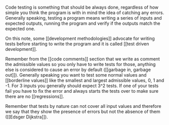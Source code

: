 Code testing is something that should be always done, regardless of how simple you think the program is with in mind the idea of catching any errors.
Generally speaking, testing a program means writing a series of inputs and expected outputs, running the program and verify if the outputs match the expected one.

On this note, some [[development methodologies]] advocate for writing tests before starting to write the program and it is called [[test driven development]].

Remember from the [[code comments]] section that we write as comment the admissible values so you only have to write tests for those, anything else is considered to cause an error by default ([[garbage in, garbage out]]).
Generally speaking you want to test some normal values and [[borderline values]] like the smallest and largest admissible values, 0, 1 and -1.
For 3 inputs you generally should expect 3^2 tests.
If one of your tests fail you have to fix the error and always starts the tests over to make sure there are no [[regressions]].

Remember that tests by nature can not cover all input values and therefore we say that they show the presence of errors but not the absence of them ([[Edsger Dijkstra]]).
